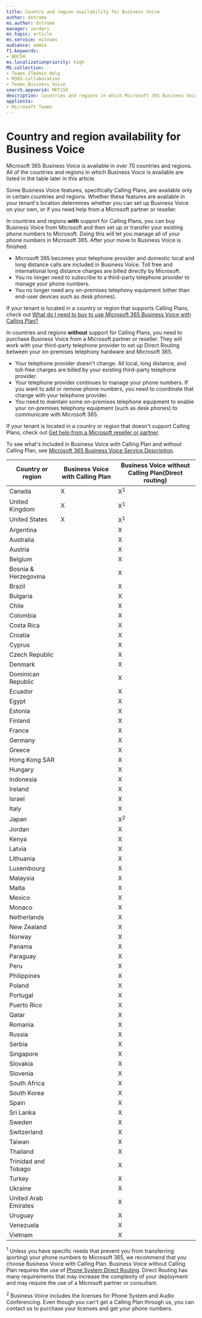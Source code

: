 ```yaml
---
title: Country and region availability for Business Voice
author: dstrome 
ms.author: dstrome
manager: serdars
ms.topic: article
ms.service: msteams
audience: admin
f1.keywords:
- NOCSH
ms.localizationpriority: high
MS.collection: 
- Teams_ITAdmin_Help
- M365-collaboration
- Teams_Business_Voice
search.appverid: MET150
description: Countries and regions in which Microsoft 365 Business Voice is available.
appliesto: 
- Microsoft Teams
---
```


# Country and region availability for Business Voice

Microsoft 365 Business Voice is available in over 70 countries and regions. All of the countries and regions in which Business Voice is available are listed in the table later in this article.

Some Business Voice features, specifically Calling Plans, are available only in certain countries and regions. Whether these features are available in your tenant's location determines whether you can set up Business Voice on your own, or if you need help from a Microsoft partner or reseller.

In countries and regions **with** support for Calling Plans, you can buy Business Voice from Microsoft and then set up or transfer your existing phone numbers to Microsoft. Doing this will let you manage all of your phone numbers in Microsoft 365. After your move to Business Voice is finished:

- Microsoft 365 becomes your telephone provider and domestic local and long distance calls are included in Business Voice. Toll free and international long distance charges are billed directly by Microsoft.
- You no longer need to subscribe to a third-party telephone provider to manage your phone numbers.
- You no longer need any on-premises telephony equipment (other than end-user devices such as desk phones).

If your tenant is located in a country or region that supports Calling Plans, check out [What do I need to buy to use Microsoft 365 Business Voice with Calling Plan?](what-to-buy.md)

In countries and regions **without** support for Calling Plans, you need to purchase Business Voice from a Microsoft partner or reseller. They will work with your third-party telephone provider to set up Direct Routing between your on-premises telephony hardware and Microsoft 365.

- Your telephone provider doesn't change. All local, long distance, and toll-free charges are billed by your existing third-party telephone provider.
- Your telephone provider continues to manage your phone numbers. If you want to add or remove phone numbers, you need to coordinate that change with your telephone provider.
- You need to maintain some on-premises telephone equipment to enable your on-premises telephony equipment (such as desk phones) to communicate with Microsoft 365.

If your tenant is located in a country or region that doesn't support Calling Plans, check out [Get help from a Microsoft reseller or partner](reseller-partner-support.md).

To see what's included in Business Voice with Calling Plan and without Calling Plan, see [Microsoft 365 Business Voice Service Description](/office365/servicedescriptions/microsoft-365-business-voice-service-description).

| Country or region    | Business Voice with Calling Plan | Business Voice without Calling Plan(Direct routing) |
|----------------------|----------------------------------|-----------------------------------------------------|
| Canada               | X                                | X<sup>1</sup>                                       |
| United Kingdom       | X                                | X<sup>1</sup>                                       |
| United States        | X                                | X<sup>1</sup>                                       |
| Argentina            |                                  | X                                                   |
| Australia            |                                  | X                                                   |
| Austria              |                                  | X                                                   |
| Belgium              |                                  | X                                                   |
| Bosnia & Herzegovina |                                  | X                                                   |
| Brazil               |                                  | X                                                   |
| Bulgaria             |                                  | X                                                   |
| Chile                |                                  | X                                                   |
| Colombia             |                                  | X                                                   |
| Costa Rica           |                                  | X                                                   |
| Croatia              |                                  | X                                                   |
| Cyprus               |                                  | X                                                   |
| Czech Republic       |                                  | X                                                   |
| Denmark              |                                  | X                                                   |
| Dominican Republic   |                                  | X                                                   |
| Ecuador              |                                  | X                                                   |
| Egypt                |                                  | X                                                   |
| Estonia              |                                  | X                                                   |
| Finland              |                                  | X                                                   |
| France               |                                  | X                                                   |
| Germany              |                                  | X                                                   |
| Greece               |                                  | X                                                   |
| Hong Kong SAR        |                                  | X                                                   |
| Hungary              |                                  | X                                                   |
| Indonesia            |                                  | X                                                   |
| Ireland              |                                  | X                                                   |
| Israel               |                                  | X                                                   |
| Italy                |                                  | X                                                   |
| Japan                |                                  | X<sup>2</sup>                                       |
| Jordan               |                                  | X                                                   |
| Kenya                |                                  | X                                                   |
| Latvia               |                                  | X                                                   |
| Lithuania            |                                  | X                                                   |
| Luxembourg           |                                  | X                                                   |
| Malaysia             |                                  | X                                                   |
| Malta                |                                  | X                                                   |
| Mexico               |                                  | X                                                   |
| Monaco               |                                  | X                                                   |
| Netherlands          |                                  | X                                                   |
| New Zealand          |                                  | X                                                   |
| Norway               |                                  | X                                                   |
| Panama               |                                  | X                                                   |
| Paraguay             |                                  | X                                                   |
| Peru                 |                                  | X                                                   |
| Philippines          |                                  | X                                                   |
| Poland               |                                  | X                                                   |
| Portugal             |                                  | X                                                   |
| Puerto Rico          |                                  | X                                                   |
| Qatar                |                                  | X                                                   |
| Romania              |                                  | X                                                   |
| Russia               |                                  | X                                                   |
| Serbia               |                                  | X                                                   |
| Singapore            |                                  | X                                                   |
| Slovakia             |                                  | X                                                   |
| Slovenia             |                                  | X                                                   |
| South Africa         |                                  | X                                                   |
| South Korea          |                                  | X                                                   |
| Spain                |                                  | X                                                   |
| Sri Lanka            |                                  | X                                                   |
| Sweden               |                                  | X                                                   |
| Switzerland          |                                  | X                                                   |
| Taiwan               |                                  | X                                                   |
| Thailand             |                                  | X                                                   |
| Trinidad and Tobago  |                                  | X                                                   |
| Turkey               |                                  | X                                                   |
| Ukraine              |                                  | X                                                   |
| United Arab Emirates |                                  | X                                                   |
| Uruguay              |                                  | X                                                   |
| Venezuela            |                                  | X                                                   |
| Vietnam              |                                  | X                                                   |

<sup>1</sup>  Unless you have specific needs that prevent you from transferring (porting) your phone numbers to Microsoft 365, we recommend that you choose Business Voice with Calling Plan. Business Voice without Calling Plan requires the use of [Phone System Direct Routing](../direct-routing-landing-page.md). Direct Routing has many requirements that may increase the complexity of your deployment and may require the use of a Microsoft partner or consultant.

<sup>2</sup>  Business Voice includes the licenses for Phone System and Audio Conferencing. Even though you can't get a Calling Plan through us, you can contact us to purchase your licenses and get your phone numbers.
